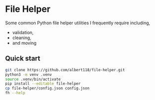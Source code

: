 # File Helper

Some common Python file helper utilities I frequently require including,

- validation,
- cleaning,
- and moving

## Quick start

```sh
git clone https://github.com/albert118/file-helper.git
python3 -m venv .venv
source .venv/bin/activate
pip install --editable file-helper
cp file-helper/config.json config.json
fh --help
```
